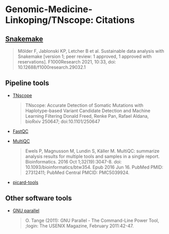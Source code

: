 # Genomic-Medicine-Linkoping/TNscope: Citations

## [Snakemake](https://doi.org/10.12688/f1000research.29032.1)
  > Mölder F, Jablonski KP, Letcher B et al. Sustainable data analysis with Snakemake [version 1; peer review: 1 approved, 1 approved with reservations]. F1000Research 2021, 10:33, doi: 10.12688/f1000research.29032.1

## Pipeline tools

* [TNscope](https://doi.org/10.1101/250647)
  > TNscope: Accurate Detection of Somatic Mutations with Haplotype-based Variant Candidate Detection and Machine Learning Filtering Donald Freed, Renke Pan, Rafael Aldana, bioRxiv 250647; doi:10.1101/250647

* [FastQC](https://www.bioinformatics.babraham.ac.uk/projects/fastqc/)

* [MultiQC](https://www.ncbi.nlm.nih.gov/pubmed/27312411/)
  > Ewels P, Magnusson M, Lundin S, Käller M. MultiQC: summarize analysis results for multiple tools and samples in a single report. Bioinformatics. 2016 Oct 1;32(19):3047-8. doi: 10.1093/bioinformatics/btw354. Epub 2016 Jun 16. PubMed PMID: 27312411; PubMed Central PMCID: PMC5039924.

* [picard-tools](http://broadinstitute.github.io/picard)

## Other software tools

* [GNU parallel](https://www.gnu.org/software/parallel/parallel.html)
  > O. Tange (2011): GNU Parallel - The Command-Line Power Tool, ;login: The USENIX Magazine, February 2011:42-47.
